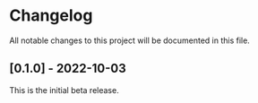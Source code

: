 # Changelog
All notable changes to this project will be documented in this file.

## [0.1.0] - 2022-10-03

This is the initial beta release.